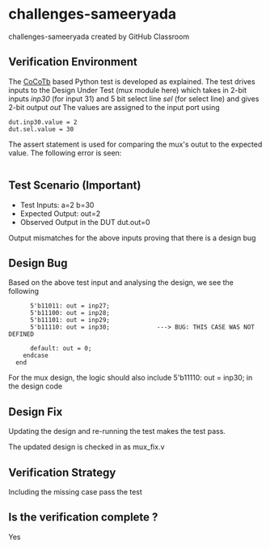 # challenges-sameeryada
challenges-sameeryada created by GitHub Classroom
## Verification Environment

The [CoCoTb](https://www.cocotb.org/) based Python test is developed as explained.
The test drives inputs to the Design Under Test (mux module here) which takes in 2-bit inputs *inp30* (for input 31) and 5 bit select line *sel* (for select line) and gives 2-bit output *out*
The values are assigned to the input port using
```
dut.inp30.value = 2
dut.sel.value = 30

```
The assert statement is used for comparing the mux's outut to the expected value.
The following error is seen:
```

```
## Test Scenario **(Important)**

- Test Inputs: a=2 b=30
- Expected Output: out=2
- Observed Output in the DUT dut.out=0

Output mismatches for the above inputs proving that there is a design bug

## Design Bug

Based on the above test input and analysing the design, we see the following
```
      5'b11011: out = inp27;
      5'b11100: out = inp28;
      5'b11101: out = inp29;
      5'b11110: out = inp30;             ---> BUG: THIS CASE WAS NOT DEFINED 

      default: out = 0;
    endcase
  end
```
For the mux design, the logic should also include  5'b11110: out = inp30; in the design code

## Design Fix
Updating the design and re-running the test makes the test pass.

The updated design is checked in as mux_fix.v

## Verification Strategy

Including the missing case pass the test

## Is the verification complete ?
Yes

